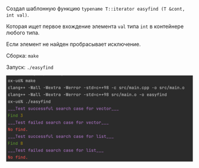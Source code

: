 Создал шаблонную функцию `typename T::iterator easyfind (T &cont, int val)`.

Которая ищет первое вхождение элемента `val` типа `int` в контейнере любого типа.

Если элемент не найден пробрасывает исключение.

Сборка: `make`

Запуск: `./easyfind`

![](img/Screen_1.png)